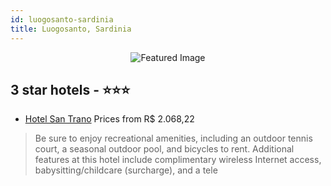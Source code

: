 ```yaml
---
id: luogosanto-sardinia
title: Luogosanto, Sardinia
---
```


<center><img src="https://i.travelapi.com/hotels/2000000/1410000/1402100/1402075/18fe313b_z.jpg" alt="Featured Image" /></center>


##  3 star hotels - ⭐️⭐️⭐️

-    [Hotel San Trano](https://us.hurb.com/hotels/luogosanto/hotel-san-trano-JNP-JP152540?cmp=18055) Prices from R$ 2.068,22
   > Be sure to enjoy recreational amenities, including an outdoor tennis court, a seasonal outdoor pool, and bicycles to rent. Additional features at this hotel include complimentary wireless Internet access, babysitting/childcare (surcharge), and a tele

